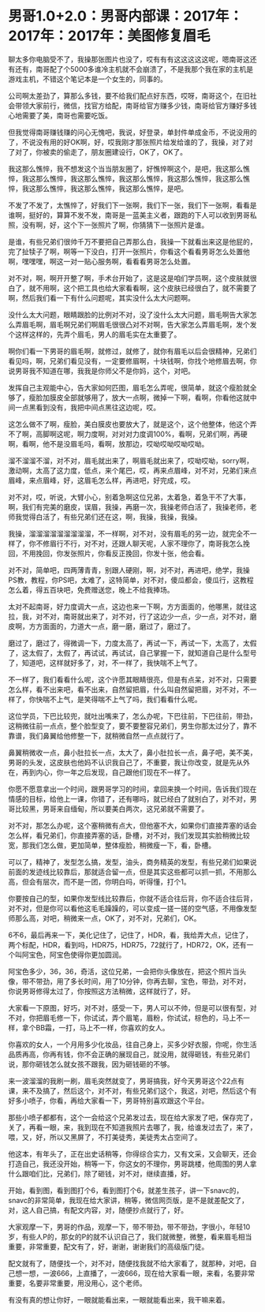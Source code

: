 # 男哥1.0+2.0：男哥内部课：2017年：2017年：2017年：美图修复眉毛

聊太多你电脑受不了，我操那张图片也没了，哎有有有这这这这这呢，嗯南哥这还有还有，南哥配了个5000多谁冷主机就不会崩溃了，不是我那个我在家的主机是游戏主机，不错这个笔记本是一个女生的，同事的。

公司啊太差劲了，算那么多钱，要不给我们配点好东西，哎呀，南哥这个，在旧社会带领大家前行，微信，找官方给配，南哥给官方赚多少钱，南哥给官方赚好多钱心地需要了美，南哥也需要吃饭。

但我觉得南哥赚钱赚的问心无愧吧，我说，好登录，单封件单成金币，不说没用的了，不说没有用的好OK啊，好，哎我刚才那张照片给发给谁的了，我操，对了对了对了，你被卖的偷走了，朋友圈建设行，OK了，OK了。

我这那么憔悴，我不想发这个当当朋友圈了，好憔悴啊这个，是吧，我这那么憔悴，我这那么憔悴，我这那么憔悴，我这那么憔悴，我这那么憔悴，我这那么憔悴，我这那么憔悴，我这那么憔悴，我这那么憔悴，是吧。

不发了不发了，太憔悴了，好我们下一张啊，我们下一张，我们下一张啊，看看是谁啊，挺好的，算算不发不发，南哥是一蓝美主义者，跟跑的下人可以收到男哥私照，没有啊，好，这个下一张照片了啊，你猜猜下一张照片是谁。

是谁，有些兄弟们很帅千万不要把自己弄那么白，我操一下就看出来这是他屁的，完了扯犊子了啊，啊等一下没白，打开一张照片，你看这个看看男哥怎么处置他啊，嘿嘿嘿，啊这一对一贴心服务啊，看看看男哥怎么处置。

对不对，啊，啊开开整了啊，手术台开始了，这是这是咱们学员啊，这个皮肤就很白了，就不用啊，这个把工具也给大家看看啊，这个皮肤已经很白了，就不需要了啊，然后我们看一下有什么问题呢，其实没什么太大问题啊。

没什么太大问题，眼睛跟脸的比例对不对，没了没什么太大问题，眉毛啊告大家怎么弄眉毛啊，眉毛啊兄弟们啊眉毛很很凸对不对啊，告大家怎么弄眉毛啊，发个发个这样这样的，先弄个眉毛，男人的眉毛实在太重要了。

啊你们看一下男哥的眉毛啊，就修过，就修了，就你有眉毛以后会很精神，兄弟们看见吗，啊，兄弟们看见没有，一定要修眉啊，十块钱啊，你找个地修眉去啊，你说男哥我不知道在哪，我我是你师父不是你妈，这个，对吧。

发挥自己主观能中心，告大家如何匹图，眉毛怎么弄呢，很简单，就这个瘦脸就全够了，瘦脸加膜皮全部就够用了，放大一点啊，微掉一下啊，看啊，你看他这就中间一点黑看到没有，我把中间点黑往这边呢，哎。

这怎么做不了啊，瘦脸，美白膜皮也要放大了，就是这个，这个他整体，他这个弄不了啊，高脚啊这呢，啊力度啊，对对对力度调100%，看啊，兄弟们啊，再硬啊，看啊，他不是没眉毛吗，看啊，放那边，哎呦哎呦哎呦哎呦。

溜不溜溜不溜，对不对，眉毛就出来了，啊眉毛就出来了，哎呦哎呦，sorry啊，激动啊，太高了这力度，低点，来个尾巴，哎，再来点眉峰，对不对，兄弟们来点眉峰，来点眉峰，好，这眉毛怎么样，再进吧，好完成，哎。

对不对，哎，听说，大臂小心，别着急啊这位兄弟，太着急，着急干不了大事，啊，我们有完美的磨皮，误眉，我操，再磨一次，我操老师白活了，我操老师，老师我觉得白活了，有些兄弟们还在这，啊，我操，我操，我操。

我操，溜溜溜溜溜溜溜溜溜，不一样啊，对不对，没有眉毛的另一边，就完全不一样了，你不修眉行不行，对不对，还跟人聊天呢，人家不理你了，南哥我怎么挽回，不用挽回，你发张照片，你看反正挽回，你发十张，他会看。

对不对，简单吧，四两薄青青，别跟人硬刚，啊，对不对，再进吧，绝学，我操PS教，教程，你PS吧，太难了，这特简单，对不对，傻瓜都会，傻瓜行，这教程怎么着，得五百块吧，免费赠送您，晚上不给我捧场。

太对不起南哥，好力度调大一点，这边也来一下啊，方方面面的，他哪黑，就往这拉，我，对不对，南哥就出来了，对不对，行了这边少一点，少一点，对不对，磨皮啊，方方面面的，力道大一点，磨一磨，磨过了，磨过了。

磨过了，磨过了，得微调一下，力度太高了，再试一下，再试一下，太高了，太假了，这太假了，太假了，再试试，再试试，自己掌握一下，就知道自己是什么型号了，知道吧，这样就好多了，对，不一样了，我快喘不上气了。

不一样了，我们看看什么呢，这个许愿其眼睛很亮，但是有点呆，对不对，只需要怎么样，看不出来吧，看不出来，自然留把眉，什么叫自然留把眉，对不对，不一样了，你快喘不上气，是笑得喘不上气了吗，我们看看什么呢。

这位学员，下巴比较兜，就吐出嘴来了，怎么办呢，下巴往前，下巴往前，带劲，这稍微往前一点点，整个脸型变了，要不要整容兄弟们，男生你那太过分了，靠不靠谱，我们鼻翼给他修整一下，就稍微自然一点点就行了。

鼻翼稍微收一点，鼻小肚拉长一点，太大了，鼻小肚拉长一点，鼻子吧，美不美，男哥的头发，这皮肤也他妈不认识我自己了，不重要，我让你改变，就是先从外在，再到内心，你一年之后发现，自己跟他们现在不一样了。

你愿不愿意拿出一个时间，跟男哥学习的时间，拿回来换一个时间，告诉我们现在情感的目标，给他上一课，你错了，还有哪吗，就已经白了就别白了，对不对，男哥比较黑，男哥来自缅甸，所以要美白两次，这兄弟就不需要了。

对不对，那怎么办呢，这个塞稍微有点大，但他塞不大，如果你们直接弄塞的话会怎么样，看兄弟们，你直接弄塞的话，卧槽，对不对，我们发现其实脸稍微比较宽，那我们怎么做，更加简单，整体瘦脸，稍微瘦一下，看，卧槽。

可以了，精神了，发型怎么搞，发型，油头，商务精英的发型，有些兄弟们如果说前面的发迹线比较靠后，那就适合留一点，但是其实这些都可以抓一抓，不用那么高，但会有层次，而不是一团，你明白吗，听得懂，打个1。

你要按自己的型，如果你发型线比较靠后，你就不适合往后背，你不适合往后背，对不对，但是你可以看他这毛毛躁躁的，可以变成一搓一搓的空气感，不用像发型师那么高，对吧，稍微来一点，OK了，对不对，兄弟们，OK。

6不6，最后再来一下，美化记住了，记住了，HDR，看，我给弄大点，记住了，两个标配，HDR，看到吗，HDR75，HDR75，72就行了，HDR72，OK，还有一个叫阿宝色，阿宝色使得你更加圆润。

阿宝色多少，36，36，奇活，这位兄弟，一会把你头像放在，把这个照片当头像，带不带劲，用了多长时间，用了10分钟，你再去聊，宝色，带劲，对不对，你说男哥修得太过了，你按照这方法稍微，这样就行了，好。

大家看一下原图，好巧，对不对，感受一下，男人可以不帅，但是可以很有型，对不对，你把眉毛修一下，你试试，弄个眉笔，眉粉，你试试，棕色的，马上不一样，拿个BB霜，一打，马上不一样，你喜欢的女人。

你喜欢的女人，一个月用多少化妆品，往自己身上，买多少好衣服，你呢，你生活品质再高，你再有钱，你不会正确的展现自己，就没用，就得砸钱，有些兄弟们说，那你砸钱怎么就女孩不跟我，因为砸钱砸的不够。

来一波溜溜的我刷一刷，眉毛突然就变了，男哥搞我，好今天男哥这个22点有课，来不及搞了，然后这个，对不对，有些兄弟们这个，我这，对吧，然后这个有好多小喷子，你看，再给大家看一下，男哥特别喜欢跟这个平台。

那些小喷子都都有，这个一会给这个兄弟发过去，现在给大家发了吧，保存完了，关了，再看一眼，来，我到现在不知道我照片去哪了，我，给谁发过去了，来了，喂，又，好，所以又黑屏了，不打美徒秀，美徒秀太占空间了。

他这本，有年头了，正在出史话稍等，你得综合实力，又有文采，又会聊天，还会打造自己，我还没开始，稍等一下，你这女的不理你，男哥跳楼，他周围的男人拿什么跟咱们比，兄弟们，除了砸钱，对不对，继续直播，好。

开始，看到图，看到图打个6，看到图打个6，就差生孩子，讲一下snavc的，snavc的非常简单，我现在给大家讲，稍等，微信网页版，是不是就差配文了，对，这人自己搞，有配文内容，对，随便抄点就行了，好。

大家观摩一下，男哥的作品，观摩一下，带不带劲，带不带劲，字很小，年轻10岁，有些人P的，那女的P的就不认识自己了，我们就微整，微整，看来眉毛相当重要，非常重要，配文有了，好，谢谢，谢谢我们的高级版门徒。

配文就有了，随便找一个，对不对，随便找我就不给大家看了，就那种，对吧，自己想一想，一波666，上直播了，一波666，现在给大家看一眼，来看，名要非常重要，名要非常重要，用没用心，这个老师。

有没有真的想让你好，一眼就能看出来，一眼就能看出来，我干嘛来着。